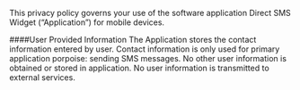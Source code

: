 This privacy policy governs your use of the software application Direct SMS Widget (“Application”) for mobile devices.

####User Provided Information
The Application stores the contact information entered by user. Contact information is only used for primary application porpoise: sending SMS messages. No other user information is obtained or stored in application. No user information is transmitted to external services.
